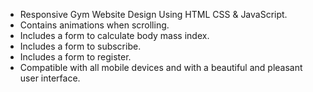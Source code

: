 - Responsive Gym Website Design Using HTML CSS & JavaScript.
- Contains animations when scrolling.
- Includes a form to calculate body mass index.
- Includes a form to subscribe.
- Includes a form to register.
- Compatible with all mobile devices and with a beautiful and pleasant user interface.
